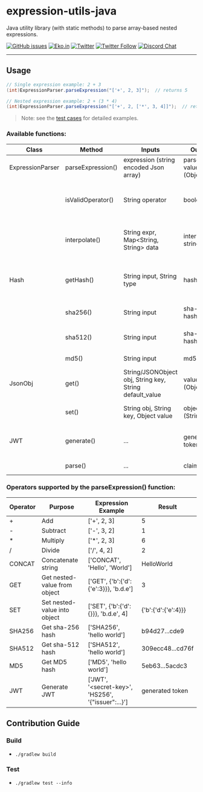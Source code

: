 # expression-utils-java
Java utility library (with static methods) to parse array-based nested expressions.

[![GitHub issues](https://img.shields.io/github/issues/ekoindia/aeps-gateway-lib)](https://github.com/ekoindia/aeps-gateway-lib/issues)
<a href="https://eko.in" target="_blank">![Eko.in](https://img.shields.io/badge/Develop%20with-Eko.in-brightgreen)</a>
<a href="https://twitter.com/intent/tweet?text=Wow:&url=https%3A%2F%2Fgithub.com%2Fekoindia%2Faeps-gateway-lib" target="_blank"><img alt="Twitter" src="https://img.shields.io/twitter/url?style=social&url=https%3A%2F%2Fgithub.com%2Fekoindia%2Faeps-gateway-lib"></a>
<a href="https://twitter.com/intent/follow?screen_name=ekospeaks" target="_blank">![Twitter Follow](https://img.shields.io/twitter/follow/ekospeaks?label=Follow&style=social)</a>
<a href="http://dsc.gg/ekodevs" target="_blank">![Discord Chat](https://img.shields.io/discord/1038006952573292574)</a>

---

## Usage
```java
// Single expression example: 2 + 3
(int)ExpressionParser.parseExpression("['+', 2, 3]");  // returns 5

// Nested expression example: 2 + (3 * 4)
(int)ExpressionParser.parseExpression("['+', 2, ['*', 3, 4]]");  // returns 14
```

> Note: see the [test cases](lib/src/test/java/in/eko/exprutils/) for detailed examples.


### Available functions:

| Class            | Method            | Inputs                                                  | Output                | Desc                                                                             |
|------------------|-------------------|---------------------------------------------------------|-----------------------|----------------------------------------------------------------------------------|
| ExpressionParser | parseExpression() | expression (string encoded Json array)                  | parsed value (Object) | returns parses an expression                                                     |
|                  | isValidOperator() | String operator                                         | boolean               | Checks if the provided operator is supported by the expressionParser             |
|                  | interpolate()     | String expr, Map<String, String> data                   | interpolated string   | Interpolate/replace values of dollar-curly-brace-wrapped variables into a string |
| Hash             | getHash()         | String input, String type                               | hash                  | Generate hash of a string using the `type` algorithm (MD5, SHA-256, etc)         |
|                  | sha256()          | String input                                            | sha-256 hash          | Generate SHA-256 hash of a string                                                |
|                  | sha512()          | String input                                            | sha-512 hash          | Generate SHA-512 hash of a string                                                |
|                  | md5()             | String input                                            | md5 hash              | Generate md5 hash of a string                                                    |
| JsonObj          | get()             | String/JSONObject obj, String key, String default_value | value (Object)        | Retrieve deep/nested value from a JSON Object                                    |
|                  | set()             | String obj, String key, Object value                    | object (String)       | Set a key-value pair deep within a JSON Object                                   |
| JWT              | generate()        | ...                                                     | generated token       | Generate JWT (token) with the given configuration                                |
|                  | parse()           | ...                                                     | claim map             | Validates & parses a JWT (token)                                                 |

### Operators supported by the parseExpression() function:
| Operator | Purpose                      | Expression Example                                       | Result              |
|----------|------------------------------|----------------------------------------------------------|---------------------|
| +        | Add                          | ['+', 2, 3]                                              | 5                   |
| -        | Subtract                     | ['-', 3, 2]                                              | 1                   |
| &ast;    | Multiply                     | ['&ast;', 2, 3]                                          | 6                   |
| /        | Divide                       | ['/', 4, 2]                                              | 2                   |
| CONCAT   | Concatenate string           | ['CONCAT', 'Hello', 'World']                             | HelloWorld          |
| GET      | Get nested-value from object | ['GET', {'b':{'d':{'e':3}}}, 'b.d.e']                    | 3                   |
| SET      | Set nested-value into object | ['SET', {'b':{'d':{}}}, 'b.d.e', 4]                      | {'b':{'d':{'e':4}}} |
| SHA256   | Get sha-256 hash             | ['SHA256', 'hello world']                                | b94d27...cde9       |
| SHA512   | Get sha-512 hash             | ['SHA512', 'hello world']                                | 309ecc48...cd76f    |
| MD5      | Get MD5 hash                 | ['MD5', 'hello world']                                   | 5eb63...5acdc3      |
| JWT      | Generate JWT                 | ['JWT', '&lt;secret-key&gt;', 'HS256', '{"issuer":...}'] | generated token     | 


## Contribution Guide
### Build
- `./gradlew build`

### Test
- ` ./gradlew test --info `
